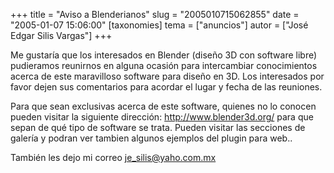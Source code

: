+++
title = "Aviso a Blenderianos"
slug = "2005010715062855"
date = "2005-01-07 15:06:00"
[taxonomies]
tema = ["anuncios"]
autor = ["José Edgar Silis Vargas"]
+++

Me gustaría que los interesados en Blender (diseño 3D con software
libre) pudieramos reunirnos en alguna ocasión para intercambiar
conocimientos acerca de este maravilloso software para diseño en 3D. Los
interesados por favor dejen sus comentarios para acordar el lugar y
fecha de las reuniones.

<!-- more -->
Para que sean exclusivas acerca de este software, quienes no lo conocen
pueden visitar la siguiente dirección: http://www.blender3d.org/ para
que sepan de qué tipo de software se trata. Pueden visitar las secciones
de galería y podran ver tambien algunos ejemplos del plugin para web..

También les dejo mi correo je_silis@yaho.com.mx


